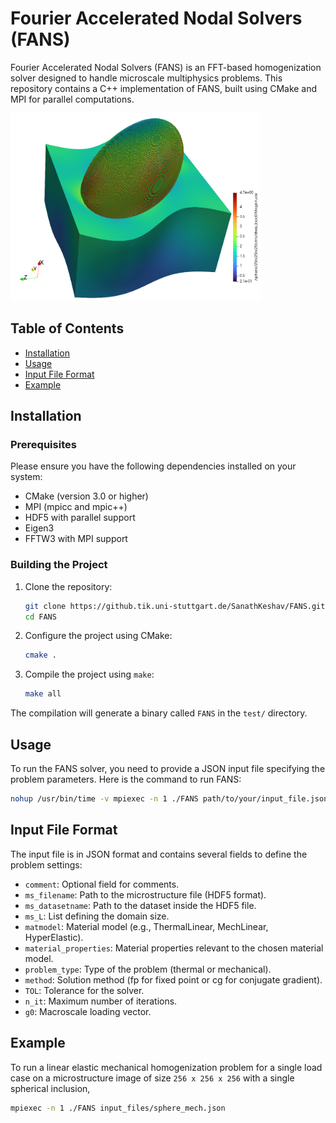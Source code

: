 # Fourier Accelerated Nodal Solvers (FANS)

Fourier Accelerated Nodal Solvers (FANS) is an FFT-based homogenization solver designed to handle microscale multiphysics problems. This repository contains a C++ implementation of FANS, built using CMake and MPI for parallel computations.

<img src="test/FANS_example.png" alt="Example Image" width="400" height="300">

## Table of Contents

- [Installation](#installation)
- [Usage](#usage)
- [Input File Format](#input-file-format)
- [Example](#example)

## Installation

### Prerequisites

Please ensure you have the following dependencies installed on your system:

- CMake (version 3.0 or higher)
- MPI (mpicc and mpic++)
- HDF5 with parallel support
- Eigen3
- FFTW3 with MPI support

### Building the Project

1. Clone the repository:
    ```sh
    git clone https://github.tik.uni-stuttgart.de/SanathKeshav/FANS.git
    cd FANS
    ```
2. Configure the project using CMake:
    ```sh
    cmake .
    ```

3. Compile the project using `make`:
    ```sh
    make all
    ```

The compilation will generate a binary called `FANS` in the `test/` directory.

## Usage

To run the FANS solver, you need to provide a JSON input file specifying the problem parameters. Here is the command to run FANS:

```sh
nohup /usr/bin/time -v mpiexec -n 1 ./FANS path/to/your/input_file.json &
```

## Input File Format

The input file is in JSON format and contains several fields to define the problem settings:
- `comment`: Optional field for comments.
- `ms_filename`: Path to the microstructure file (HDF5 format).
- `ms_datasetname`: Path to the dataset inside the HDF5 file.
- `ms_L`: List defining the domain size.
- `matmodel`: Material model (e.g., ThermalLinear, MechLinear, HyperElastic).
- `material_properties`: Material properties relevant to the chosen material model.
- `problem_type`: Type of the problem (thermal or mechanical).
- `method`: Solution method (fp for fixed point or cg for conjugate gradient).
- `TOL`: Tolerance for the solver.
- `n_it`: Maximum number of iterations.
- `g0`: Macroscale loading vector.

## Example

To run a linear elastic mechanical homogenization problem for a single load case on a microstructure image of size `256 x 256 x 256` with a single spherical inclusion,

```sh
mpiexec -n 1 ./FANS input_files/sphere_mech.json
```



